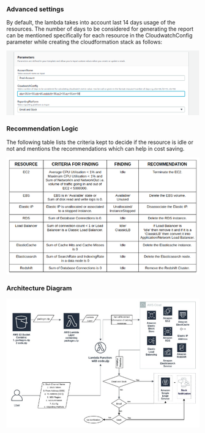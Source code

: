 ### Advanced settings
By default, the lambda takes into account last 14 days usage of the resources. The number of days to be considered for generating the report can be mentioned specifically for each resource in the CloudwatchConfig parameter while creating the cloudformation stack as follows:

![Alt](/images/main/advanced_configuration.png)

### Recommendation Logic

The following table lists the criteria kept to decide if the resource is idle or not and mentions the recommendations which can help in cost saving.

![Alt](/images/main/recommendation_criteria.png)

### Architecture Diagram 

![Alt](/images/main/penny_pincher_architecture_diagram.jpg)
